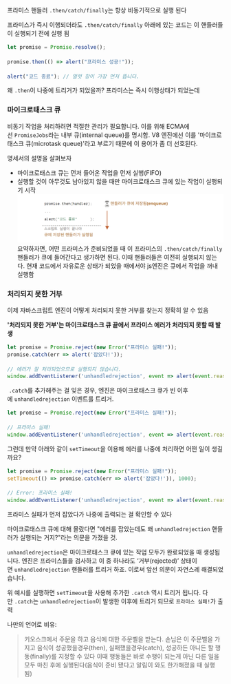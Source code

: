 프라미스 핸들러 `.then/catch/finally`는 항상 비동기적으로 실행 된다

프라미스가 즉시 이행되더라도 `.then/catch/finally` 아래에 있는 코드는 이 핸들러들이 실행되기 전에 실행 됨

```js
let promise = Promise.resolve();

promise.then(() => alert("프라미스 성공!"));

alert("코드 종료"); // 얼럿 창이 가장 먼저 뜹니다.
```

왜 `.then`이 나중에 트리거가 되었을까? 프라미스는 즉시 이행상태가 되었는데

### 마이크로태스크 큐
비동기 작업을 처리하려면 적절한 관리가 필요합니다. 이를 위해 ECMA에선 `PromiseJobs`라는 내부 큐(internal queue)를 명시함. V8 엔진에선 이를 '마이크로태스크 큐(microtask queue)'라고 부르기 때문에 이 용어가 좀 더 선호된다.

명세서의 설명을 살펴보자
- 마이크로태스크 큐는 먼저 들어온 작업을 먼저 실행(FIFO)
- 실행할 것이 아무것도 남아있지 않을 때만 마이크로태스크 큐에 있는 작업이 실행되기 시작
![프라미스 마이크로태스크큐.png](./images/프라미스%20마이크로태스크큐.png)
요약하자면, 어떤 프라미스가 준비되었을 때 이 프라미스의 `.then/catch/finally` 핸들러가 큐에 들어간다고 생가하면 된다. 이때 핸들러들은 여전히 실행되지 않는다. 현재 코드에서 자유로운 상태가 되었을 때에서야 js엔진은 큐에서 작업을 꺼내 실행함

### 처리되지 못한 거부
이제 자바스크립트 엔진이 어떻게 처리되지 못한 거부를 찾는지 정확히 알 수 있음

**'처리되지 못한 거부'는 마이크로태스크 큐 끝에서 프라미스 에러가 처리되지 못할 때 발생**
```js
let promise = Promise.reject(new Error("프라미스 실패!"));
promise.catch(err => alert('잡았다!'));

// 에러가 잘 처리되었으므로 실행되지 않습니다.
window.addEventListener('unhandledrejection', event => alert(event.reason));
```

 `.catch`를 추가해주는 걸 잊은 경우, 엔진은 마이크로태스크 큐가 빈 이후에 `unhandledrejection` 이벤트를 트리거.
```js
let promise = Promise.reject(new Error("프라미스 실패!"));

// 프라미스 실패!
window.addEventListener('unhandledrejection', event => alert(event.reason));
```


그런데 만약 아래와 같이 `setTimeout`을 이용해 에러를 나중에 처리하면 어떤 일이 생길까요?
```js
let promise = Promise.reject(new Error("프라미스 실패!"));
setTimeout(() => promise.catch(err => alert('잡았다!')), 1000);

// Error: 프라미스 실패!
window.addEventListener('unhandledrejection', event => alert(event.reason));
```
프라미스 실패가 먼저 잡았다가 나중에 출력되는 걸 확인할 수 있다

마이크로태스크 큐에 대해 몰랐다면 "에러를 잡았는데도 왜 `unhandledrejection` 핸들러가 실행되는 거지?"라는 의문을 가졌을 것.

`unhandledrejection`은 마이크로태스크 큐에 있는 작업 모두가 완료되었을 때 생성됩니다. 엔진은 프라미스들을 검사하고 이 중 하나라도 ‘거부(rejected)’ 상태이면 `unhandledrejection` 핸들러를 트리거 하죠. 이로써 앞선 의문이 자연스레 해결되었습니다.

위 예시를 실행하면 `setTimeout`을 사용해 추가한 `.catch` 역시 트리거 됩니다. 다만 `.catch`는 `unhandledrejection`이 발생한 이후에 트리거 되므로 `프라미스 실패!`가 출력

나만의 언어로 비유:
>키오스크에서 주문을 하고 음식에 대한 주문벨을 받는다. 
>손님은 이 주문벨을 가지고 음식이 성공했을경우(then), 실패했을경우(catch), 성공하든 아니든 할 행동(finally)를 지정할 수 있다
>이때 행동들은 바로 수행이 되는게 아닌 다른 일을 모두 마친 후에 실행된다(음식이 준비 됐다고 알림이 와도 한가해졌을 때 실행 됨)